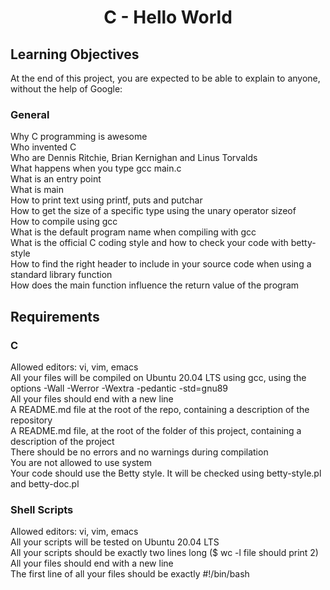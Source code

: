 <h1 align='center'>C - Hello World</h1>


<h2>Learning Objectives</h2>
At the end of this project, you are expected to be able to explain to anyone, without the help of Google:

<h3>General</h3>
Why C programming is awesome<br>
Who invented C<br>
Who are Dennis Ritchie, Brian Kernighan and Linus Torvalds<br>
What happens when you type gcc main.c<br>
What is an entry point<br>
What is main<br>
How to print text using printf, puts and putchar<br>
How to get the size of a specific type using the unary operator sizeof<br>
How to compile using gcc<br>
What is the default program name when compiling with gcc<br>
What is the official C coding style and how to check your code with betty-style<br>
How to find the right header to include in your source code when using a standard library function<br>
How does the main function influence the return value of the program<br>


<h2>Requirements</h2>

<h3>C</h3>
Allowed editors: vi, vim, emacs<br>
All your files will be compiled on Ubuntu 20.04 LTS using gcc, using the options -Wall -Werror -Wextra -pedantic -std=gnu89<br>
All your files should end with a new line<br>
A README.md file at the root of the repo, containing a description of the repository<br>
A README.md file, at the root of the folder of this project, containing a description of the project<br>
There should be no errors and no warnings during compilation<br>
You are not allowed to use system<br>
Your code should use the Betty style. It will be checked using betty-style.pl and betty-doc.pl<br>

<h3>Shell Scripts</h3>
Allowed editors: vi, vim, emacs<br>
All your scripts will be tested on Ubuntu 20.04 LTS<br>
All your scripts should be exactly two lines long ($ wc -l file should print 2)<br>
All your files should end with a new line<br>
The first line of all your files should be exactly #!/bin/bash<br>
